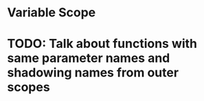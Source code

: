 # Variable Scope

# TODO: Talk about functions with same parameter names and shadowing names from outer scopes
